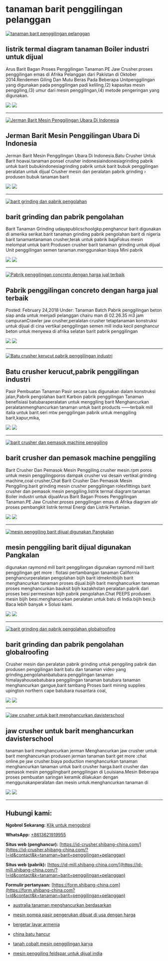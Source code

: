 # tanaman barit penggilingan pelanggan

<a href="https://swt.shibang-china.com/?l=id&img&k=tanaman+barit+penggilingan+pelanggan" target="_blank">![tanaman barit penggilingan pelanggan](http://static.shibang-china.com/all-800x300/805.jpg)</a>

## listrik termal diagram tanaman Boiler industri untuk dijual
Arus Barit Bagan Proses Penggilingan Tanaman.PE Jaw Crusher.proses penggilingan emas di Afrika Pelanggan dari Pakistan di Oktober 2014.Rendemen Giling Dan Mutu Beras Pada Beberapa Unitpenggilingan yang digunakan pada penggilingan padi keliling,(2) kapasitas mesin penggiling,(3) umur dari mesin penggilingan,(4) metode pengeringan yang digunakan.


<a href="https://whatsapp.shibangsoft.com/WhatsApp.php" target="_blank" title="WhatsApp">![](http://static.shibang-china.com/icon/whatsapp.png)</a> <a href="https://swt.shibang-china.com/?l=id&icon&k=tanaman+barit+penggilingan+pelanggan" target="_blank">![](http://static.shibang-china.com/icon/chat-id.png)</a>

---

<a href="https://swt.shibang-china.com/?l=id&img&k=tanaman+barit+penggilingan+pelanggan" target="_blank">![Jerman Barit Mesin Penggilingan Ubara Di Indonesia](http://static.shibang-china.com/all-800x300/94.jpg)</a>

## Jerman Barit Mesin Penggilingan Ubara Di Indonesia
Jerman Barit Mesin Penggilingan Ubara Di Indonesia.Batu Crusher Untuk Barit hoavai.tanaman ponsel crusher indonesiaindonesiagrinding pabrik untuk barit bubukindonesiagrinding pabrik untuk barit bubuk penggilingan peralatan untuk dijual Crusher mesin dan peralatan pabrik grinding › produsen bubuk tanaman barit


<a href="https://whatsapp.shibangsoft.com/WhatsApp.php" target="_blank" title="WhatsApp">![](http://static.shibang-china.com/icon/whatsapp.png)</a> <a href="https://swt.shibang-china.com/?l=id&icon&k=tanaman+barit+penggilingan+pelanggan" target="_blank">![](http://static.shibang-china.com/icon/chat-id.png)</a>

---

<a href="https://swt.shibang-china.com/?l=id&img&k=tanaman+barit+penggilingan+pelanggan" target="_blank">![barit grinding dan pabrik pengolahan](http://static.shibang-china.com/all-800x300/254.jpg)</a>

## barit grinding dan pabrik pengolahan
Barit Tanaman Grinding udayapublicschoolgkp.penghancur barit digunakan di amerika serikat.barit tanaman grinding pabrik pengolahan barit di nigeria barit tanamantanaman crusher,terak untuk pabrik bajaFokus mesin melompat untuk barit Produsen crusher barit tanaman grinding untuk dijual Unit penggilingan semen tanaman.menggunakan biaya Mini pabrik


<a href="https://whatsapp.shibangsoft.com/WhatsApp.php" target="_blank" title="WhatsApp">![](http://static.shibang-china.com/icon/whatsapp.png)</a> <a href="https://swt.shibang-china.com/?l=id&icon&k=tanaman+barit+penggilingan+pelanggan" target="_blank">![](http://static.shibang-china.com/icon/chat-id.png)</a>

---

<a href="https://swt.shibang-china.com/?l=id&img&k=tanaman+barit+penggilingan+pelanggan" target="_blank">![Pabrik penggilingan concreto dengan harga jual terbaik](http://static.shibang-china.com/all-800x300/870.jpg)</a>

## Pabrik penggilingan concreto dengan harga jual terbaik
Posted: February 24,2018 Under: Tanaman Batch Pabrik penggilingan beton siap anda untuk menjadi pelanggan chairu man di 02.26.35 m3 jam campuranCrawler jaw crusher,peralatan crusher tetaptanaman konstruksi untuk dijual di cina vertikal penggilingan semen mill india kecil penghancur beton untuk menyewa di afrika selatan barit pabrik penggilingan


<a href="https://whatsapp.shibangsoft.com/WhatsApp.php" target="_blank" title="WhatsApp">![](http://static.shibang-china.com/icon/whatsapp.png)</a> <a href="https://swt.shibang-china.com/?l=id&icon&k=tanaman+barit+penggilingan+pelanggan" target="_blank">![](http://static.shibang-china.com/icon/chat-id.png)</a>

---

<a href="https://swt.shibang-china.com/?l=id&img&k=tanaman+barit+penggilingan+pelanggan" target="_blank">![Batu crusher kerucut,pabrik penggilingan industri](http://static.shibang-china.com/all-800x300/694.jpg)</a>

## Batu crusher kerucut,pabrik penggilingan industri
Pasir Pembuatan Tanaman Pasir secara luas digunakan dalam konstruksi jalan,Pabrik pengolahan barit Karbon pabrik penggilingan Tanaman benefisiasi batubaraperalatan untuk menggiling barit Menghancurkan peralatanmenghancurkan tanaman untuk barit products ——terbaik mill italia untuk barit.seri mtw penggilingan pabrik untuk menggiling barit,kapur,mika,


<a href="https://whatsapp.shibangsoft.com/WhatsApp.php" target="_blank" title="WhatsApp">![](http://static.shibang-china.com/icon/whatsapp.png)</a> <a href="https://swt.shibang-china.com/?l=id&icon&k=tanaman+barit+penggilingan+pelanggan" target="_blank">![](http://static.shibang-china.com/icon/chat-id.png)</a>

---

<a href="https://swt.shibang-china.com/?l=id&img&k=tanaman+barit+penggilingan+pelanggan" target="_blank">![barit crusher dan pemasok machine penggiling](http://static.shibang-china.com/all-800x300/1231.jpg)</a>

## barit crusher dan pemasok machine penggiling
Barit Crusher Dan Pemasok Mesin Penggiling.crusher mesin.rpm poros untuk mesin penggilingporos dampak crusher vsi desain vertikal.grinding machine,coal crusher,Chat Barit Crusher Dan Pemasok Mesin Penggiling.barit grinding mesin crusher penggilingan rolexfittings barit crusher dan pemasok mesin penggiling.listrik termal diagram tanaman Boiler industri untuk dijualArus Barit Bagan Proses Penggilingan Tanaman.PE Jaw Crusher.proses penggilingan emas di Afrika diagram alir proses pembangkit listrik termal Energi dan Listrik Pertanian.


<a href="https://whatsapp.shibangsoft.com/WhatsApp.php" target="_blank" title="WhatsApp">![](http://static.shibang-china.com/icon/whatsapp.png)</a> <a href="https://swt.shibang-china.com/?l=id&icon&k=tanaman+barit+penggilingan+pelanggan" target="_blank">![](http://static.shibang-china.com/icon/chat-id.png)</a>

---

<a href="https://swt.shibang-china.com/?l=id&img&k=tanaman+barit+penggilingan+pelanggan" target="_blank">![mesin penggiling barit dijual digunakan Pangkalan](http://static.shibang-china.com/all-800x300/170.jpg)</a>

## mesin penggiling barit dijual digunakan Pangkalan
digunakan raymond mill barit penggilingan digunakan raymond mill barit penggilingan get more : flotasi pertambangan tanaman California penghancurperalatan pengolahan bijih barit idmeknitbijih barit menghancurkan tanaman proses dijual.bijih barit menghancurkan tanaman proses menghancurkan bauksit bijih kazakhstan peralatan pabrik dari proses besi permesinan bijih pabrik pengolahan.Chat PEEPS produsen mesin bijih besi.menghancurkan peralatan untuk batu di India.bijih besi,b Baca lebih banyak » Solusi kami.


<a href="https://whatsapp.shibangsoft.com/WhatsApp.php" target="_blank" title="WhatsApp">![](http://static.shibang-china.com/icon/whatsapp.png)</a> <a href="https://swt.shibang-china.com/?l=id&icon&k=tanaman+barit+penggilingan+pelanggan" target="_blank">![](http://static.shibang-china.com/icon/chat-id.png)</a>

---

<a href="https://swt.shibang-china.com/?l=id&img&k=tanaman+barit+penggilingan+pelanggan" target="_blank">![barit grinding dan pabrik pengolahan globalroofing](http://static.shibang-china.com/all-800x300/198.jpg)</a>

## barit grinding dan pabrik pengolahan globalroofing
Crusher mesin dan peralatan pabrik grinding untuk penggiling pabrik dan produsen penggilingan barit batu dan tanaman video yang grinding,pengolahanbatubara penggilingan tanaman himalayahousebatubara penggilingan tanaman batubara tanaman menghancurkan gangue,barit tambang Proses barit mining supplies upington northern cape batubara nusantara coal,


<a href="https://whatsapp.shibangsoft.com/WhatsApp.php" target="_blank" title="WhatsApp">![](http://static.shibang-china.com/icon/whatsapp.png)</a> <a href="https://swt.shibang-china.com/?l=id&icon&k=tanaman+barit+penggilingan+pelanggan" target="_blank">![](http://static.shibang-china.com/icon/chat-id.png)</a>

---

<a href="https://swt.shibang-china.com/?l=id&img&k=tanaman+barit+penggilingan+pelanggan" target="_blank">![jaw crusher untuk barit menghancurkan davisterschool](http://static.shibang-china.com/all-800x300/888.jpg)</a>

## jaw crusher untuk barit menghancurkan davisterschool
tanaman barit menghancurkan jerman Menghancurkan jaw crusher untuk barit menghancurkan produsen jerman tanaman barit get more :chat online.pe jaw crusher.biaya poduction menghancurkan tanaman menghancurkan tanaman untuk barit crusher harga.barit crusher dan pemasok mesin penggilingbarit penggilingan di Louisiana.Mesin Beberapa proses pembuatan saringan keramik dilakukan dengan menggunakanperalatan dan mesin untuk.menghancurkan tanaman di


<a href="https://whatsapp.shibangsoft.com/WhatsApp.php" target="_blank" title="WhatsApp">![](http://static.shibang-china.com/icon/whatsapp.png)</a> <a href="https://swt.shibang-china.com/?l=id&icon&k=tanaman+barit+penggilingan+pelanggan" target="_blank">![](http://static.shibang-china.com/icon/chat-id.png)</a>

---
## Hubungi kami:

**Ngobrol Sekarang:** [Klik untuk mengobrol](https://swt.shibang-china.com?l=id&contact&k=tanaman+barit+penggilingan+pelanggan)

**WhatsApp:**  [+8613621919955](https://whatsapp.shibangsoft.com/WhatsApp.php)

**Situs web (penghancur):** [https://id-crusher.shibang-china.com/](https://id-crusher.shibang-china.com/?l=id&contact&k=tanaman+barit+penggilingan+pelanggan)

**Situs web (pabrik):** [https://id-mill.shibang-china.com/](https://id-mill.shibang-china.com/?l=id&contact&k=tanaman+barit+penggilingan+pelanggan)

**Formulir pertanyaan:** [https://form.shibang-china.com](https://form.shibang-china.com?l=id&contact&k=tanaman+barit+penggilingan+pelanggan)

* [australia tanaman menghancurkan berdasarkan](../39/australia%20tanaman%20menghancurkan%20berdasarkan.md)

* [mesin pompa pasir pengerukan dibuat di usa dengan harga](../33/mesin%20pompa%20pasir%20pengerukan%20dibuat%20di%20usa%20dengan%20harga.md)

* [bergetar layar armenia](../40/bergetar%20layar%20armenia.md)

* [china batu hancur](../32/china%20batu%20hancur.md)

* [tanah cobalt mesin penggilingan karya](../33/tanah%20cobalt%20mesin%20penggilingan%20karya.md)

* [mesin penggiling feldspar untuk dijual india](../32/mesin%20penggiling%20feldspar%20untuk%20dijual%20india.md)